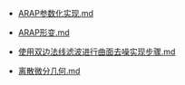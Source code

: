 - [ARAP参数化实现.md](docs\数字几何处理\ARAP参数化实现.md)

- [ARAP形变.md](docs\数字几何处理\ARAP形变.md)

- [使用双边法线滤波进行曲面去噪实现步骤.md](docs\数字几何处理\使用双边法线滤波进行曲面去噪实现步骤.md)

- [离散微分几何.md](docs\数字几何处理\离散微分几何.md)


